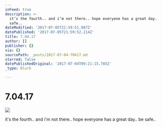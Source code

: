 ```yaml
---
inFeed: true
description: >-
  it’s the fourth.. and i’m not there.. hope everyone has a great day.. be
  safe..
dateModified: '2017-07-05T21:59:51.987Z'
datePublished: '2017-07-05T21:59:52.214Z'
title: 7.04.17
author: []
publisher: {}
via: {}
sourcePath: _posts/2017-07-04-70417.md
starred: false
datePublishedOriginal: '2017-07-04T09:21:15.785Z'
_type: Blurb

---
```

# 7.04.17
![](https://the-grid-user-content.s3-us-west-2.amazonaws.com/c19dfed1-a796-4d36-83ba-2106ad093386.jpg)

it's the fourth.. and i'm not there.. hope everyone has a great day.. be safe..